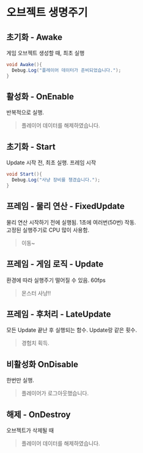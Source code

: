 # 오브젝트 생명주기

## 초기화 - Awake
게임 오브젝트 생성할 때, 최초 실행
```cs
void Awake(){
  Debug.Log("플레이어 데이터가 준비되었습니다.");
}
```

## 활성화 - OnEnable
반복적으로 실행.
> 플레이어 데이터를 해제하였습니다.

## 초기화 - Start
Update 시작 전, 최초 실행. 프레임 시작
```cs
void Start(){
  Debug.Log("사냥 장비를 챙겼습니다.");
}
```

## 프레임 - 물리 연산 - FixedUpdate
물리 연산 시작하기 전에 실행됨. 1초에 여러번(50번) 작동.   
고정된 실행주기로 CPU 많이 사용함. 
> 이동~

## 프레임 - 게임 로직 - Update
환경에 따라 실행주기 떨어질 수 있음. 60fps
> 몬스터 사냥!!

## 프레임 - 후처리 - LateUpdate
모든 Update 끝난 후 실행되는 함수. Update랑 같은 횟수.
> 경험치 획득.

## 비활성화 OnDisable
한번만 실행.
> 플레이어가 로그아웃했습니다.

## 해제 - OnDestroy
오브젝트가 삭제될 때
> 플레이어 데이터를 해제하였습니다.
